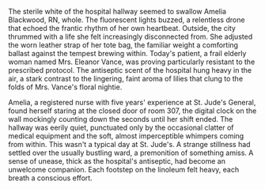 The sterile white of the hospital hallway seemed to swallow Amelia Blackwood, RN, whole.  The fluorescent lights buzzed, a relentless drone that echoed the frantic rhythm of her own heartbeat.  Outside, the city thrummed with a life she felt increasingly disconnected from.  She adjusted the worn leather strap of her tote bag, the familiar weight a comforting ballast against the tempest brewing within.  Today's patient, a frail elderly woman named Mrs. Eleanor Vance, was proving particularly resistant to the prescribed protocol.  The antiseptic scent of the hospital hung heavy in the air, a stark contrast to the lingering, faint aroma of lilies that clung to the folds of Mrs. Vance's floral nightie.

Amelia, a registered nurse with five years' experience at St. Jude's General, found herself staring at the closed door of room 307, the digital clock on the wall mockingly counting down the seconds until her shift ended. The hallway was eerily quiet, punctuated only by the occasional clatter of medical equipment and the soft, almost imperceptible whimpers coming from within.  This wasn't a typical day at St. Jude's.  A strange stillness had settled over the usually bustling ward, a premonition of something amiss.  A sense of unease, thick as the hospital's antiseptic, had become an unwelcome companion.  Each footstep on the linoleum felt heavy, each breath a conscious effort.
